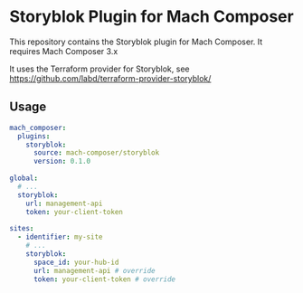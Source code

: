 # Storyblok Plugin for Mach Composer 

This repository contains the Storyblok plugin for Mach Composer. It requires Mach Composer 3.x

It uses the Terraform provider for Storyblok, see https://github.com/labd/terraform-provider-storyblok/

## Usage

```yaml
mach_composer:
  plugins:
    storyblok:
      source: mach-composer/storyblok
      version: 0.1.0
      
global:
  # ...
  storyblok:
    url: management-api
    token: your-client-token
  
sites:
  - identifier: my-site
    # ...
    storyblok:
      space_id: your-hub-id
      url: management-api # override
      token: your-client-token # override
```
